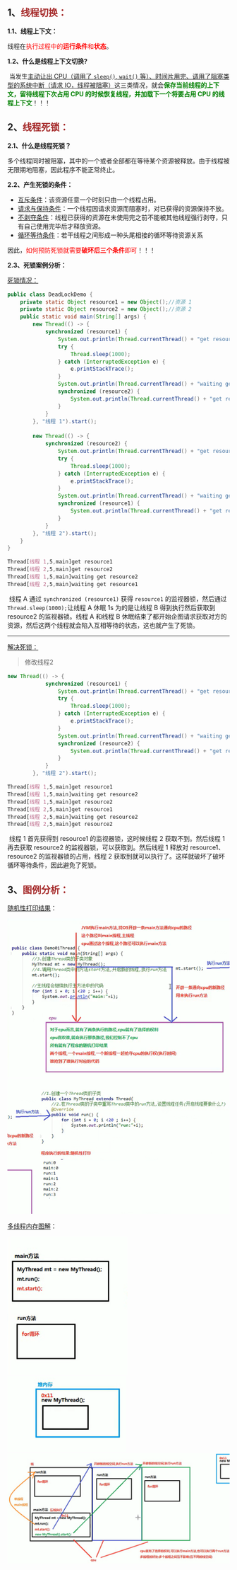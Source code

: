 ## 1、<span style="color:brown">线程切换：</span>

**1.1、线程上下文：**

线程在<span style="color:red">执行过程中的**运行条件**和**状态**</span>。

**1.2、什么是线程上下文切换?**

​		当发生<u>主动让出 CPU（调用了 `sleep()`, `wait()` 等）、时间片用完、调用了阻塞类型的系统中断（请求 IO，线程被阻塞）</u>这三类情况，就会<span style="color:green">**保存当前线程的上下文，留待线程下次占用 CPU 的时候恢复线程，并加载下一个将要占用 CPU 的线程上下文**</span>！！！



## 2、<span style="color:brown">线程死锁：</span>

**2.1、什么是线程死锁？**

多个线程同时被阻塞，其中的一个或者全部都在等待某个资源被释放。由于线程被无限期地阻塞，因此程序不能正常终止。

**2.2、产生死锁的条件：**

- <u>互斥条件</u>：该资源任意一个时刻只由一个线程占用。
- <u>请求与保持条件</u>：一个线程因请求资源而阻塞时，对已获得的资源保持不放。
- <u>不剥夺条件</u>：线程已获得的资源在未使用完之前不能被其他线程强行剥夺，只有自己使用完毕后才释放资源。
- <u>循环等待条件</u>：若干线程之间形成一种头尾相接的循环等待资源关系

因此，<span style="color:red">如何预防死锁就需要**破环后三个条件**即可</span>！！！

**2.3、死锁案例分析：**

<u>死锁情况：</u>

```java
public class DeadLockDemo {
    private static Object resource1 = new Object();//资源 1
    private static Object resource2 = new Object();//资源 2
    public static void main(String[] args) {
        new Thread(() -> {
            synchronized (resource1) {
                System.out.println(Thread.currentThread() + "get resource1");
                try {
                    Thread.sleep(1000);
                } catch (InterruptedException e) {
                    e.printStackTrace();
                }
                System.out.println(Thread.currentThread() + "waiting get resource2");
                synchronized (resource2) {
                    System.out.println(Thread.currentThread() + "get resource2");
                }
            }
        }, "线程 1").start();

        new Thread(() -> {
            synchronized (resource2) {
                System.out.println(Thread.currentThread() + "get resource2");
                try {
                    Thread.sleep(1000);
                } catch (InterruptedException e) {
                    e.printStackTrace();
                }
                System.out.println(Thread.currentThread() + "waiting get resource1");
                synchronized (resource1) {
                    System.out.println(Thread.currentThread() + "get resource1");
                }
            }
        }, "线程 2").start();
    }
}
```

```scss
Thread[线程 1,5,main]get resource1
Thread[线程 2,5,main]get resource2
Thread[线程 1,5,main]waiting get resource2
Thread[线程 2,5,main]waiting get resource1
```

​		线程 A 通过 `synchronized (resource1)` 获得 `resource1` 的监视器锁，然后通过`Thread.sleep(1000);`让线程 A 休眠 1s 为的是让线程 B 得到执行然后获取到 resource2 的监视器锁。线程 A 和线程 B 休眠结束了都开始企图请求获取对方的资源，然后这两个线程就会陷入互相等待的状态，这也就产生了死锁。

---

<u>解决死锁：</u>

> 修改线程2

```java
new Thread(() -> {
            synchronized (resource1) {
                System.out.println(Thread.currentThread() + "get resource1");
                try {
                    Thread.sleep(1000);
                } catch (InterruptedException e) {
                    e.printStackTrace();
                }
                System.out.println(Thread.currentThread() + "waiting get resource2");
                synchronized (resource2) {
                    System.out.println(Thread.currentThread() + "get resource2");
                }
            }
        }, "线程 2").start();
```

```scss
Thread[线程 1,5,main]get resource1
Thread[线程 1,5,main]waiting get resource2
Thread[线程 1,5,main]get resource2
Thread[线程 2,5,main]get resource1
Thread[线程 2,5,main]waiting get resource2
Thread[线程 2,5,main]get resource2
```

​		线程 1 首先获得到 resource1 的监视器锁，这时候线程 2 获取不到。然后线程 1 再去获取 resource2 的监视器锁，可以获取到。然后线程 1 释放对 resource1、resource2 的监视器锁的占用，线程 2 获取到就可以执行了。这样就破坏了破坏循环等待条件，因此避免了死锁。



## 3、<span style="color:brown">图例分析：</span>

<u>随机性打印结果</u>：

<img src="https://raw.githubusercontent.com/root-bine/image/main/Typora-image/%E9%9A%8F%E6%9C%BA%E6%80%A7%E6%89%93%E5%8D%B0.png" style="zoom:67%;" />

<img src="https://raw.githubusercontent.com/root-bine/image/main/Typora-image/%E9%9A%8F%E6%9C%BA%E6%80%A7%E6%89%93%E5%8D%B01.png" alt="多线程原理2" style="zoom:67%;" />

<u>多线程内存图解</u>：

<img src="https://raw.githubusercontent.com/root-bine/image/main/Typora-image/%E5%A4%9A%E7%BA%BF%E7%A8%8B%E5%86%85%E5%AD%98%E5%88%86%E5%B8%83.png" style="zoom:67%;" />

<img src="https://raw.githubusercontent.com/root-bine/image/main/Typora-image/%E5%86%85%E5%AD%98%E5%88%86%E6%9E%901.png" alt="内存分析2" style="zoom:67%;" />

<img src="https://raw.githubusercontent.com/root-bine/image/main/Typora-image/%E5%86%85%E5%AD%98%E5%88%86%E6%9E%902.png" alt="内存分析3" style="zoom:67%;" />